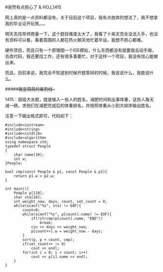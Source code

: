 #突然有点担心了 & HOJ_1415  

网上真的是一点资料都没有，关于目前这个项目，我有点放弃的想法了，我不想拿我的毕业证开玩笑。。。  

明天去找导师商量一下，这个题目难度太大了，我看了十来天完全没法入手，也没有资料可以看，看着周围的人都在热火朝天地忙着毕设，我想不担心都难。  

硬件项目，而且只有一个原理图一个IDE模拟，什么东西都没有就要我去动手做，去改代码，我还要找工作，还有很多事要忙，对于这样一个项目，我没有信心能做出来。  

而且，目前来说，我完全不知道到时候开题答辩的时候，我该说什么，我能说什么。  

#####~~~~~~~~~~~~我是萌萌的昏割线~~~~~~~~~~~~~  

1415：超级大水题，就是输入一些人的姓名，减肥时间和出事体重，这些人每天减一磅，求他们在减肥完成后的体重排名，并按照体重从小到大排序输出姓名。  

注意一下输出格式即可，代码如下：  

	#include<iostream>
	#include<string>
	#include<cstdlib>
	#include<algorithm>
	using namespace std;
	typedef struct People
	{
    	char name[30];
    	int w;
	}People;

	bool cmp(const People & p1, const People & p2){
    	return p1.w > p2.w;
	}

	int main(){
    	People p[110];
    	char sta[10];
    	int weight_now, days, count, set_count = 0;
    	while(scanf("%s", sta) != EOF){
        	count=0;
        	while(scanf("%s", p[count].name) != EOF){
            	if(!strcmp(p[count].name, "END"))
                	break;
            	cin >> days >> weight_now;
            	p[count++].w = weight_now - days;
        	}
        	sort(p, p + count, cmp);
        	if(set_count++ != 0)
            	cout << endl;
        	for(int i = 0; i < count; i++)
            	cout << p[i].name << endl;
    	}
	}
